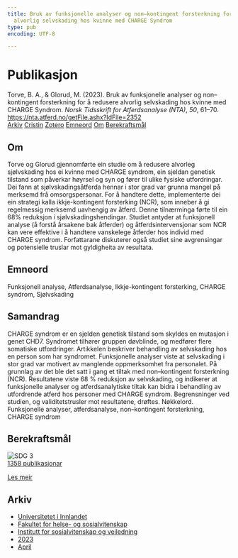 ```yaml
---
title: Bruk av funksjonelle analyser og non–kontingent forsterkning for å redusere
  alvorlig selvskading hos kvinne med CHARGE Syndrom
type: pub
encoding: UTF-8

---
```

<h1>Publikasjon</h1>
<article id="csl-bib-container-MP5XSAQ2" class="csl-bib-container">
  <div class="csl-bib-body"> <div class="csl-entry">Torve, B. A., &#38; Glorud, M. (2023). Bruk av funksjonelle analyser og non–kontingent forsterkning for å redusere alvorlig selvskading hos kvinne med CHARGE Syndrom. <i>Norsk Tidsskrift for Atferdsanalyse (NTA)</i>, <i>50</i>, 61–70. <a href="https://nta.atferd.no/getFile.ashx?IdFile=2352">https://nta.atferd.no/getFile.ashx?IdFile=2352</a></div> </div>
  <div class="csl-bib-buttons">
    <a href="#taxonomy-article-MP5XSAQ2" alt="archive" class="csl-bib-button">Arkiv</a>
    <a href="https://app.cristin.no/results/show.jsf?id=2142324" alt="Cristin" class="csl-bib-button">Cristin</a>
    <a href="http://zotero.org/groups/5881554/items/MP5XSAQ2" alt="Zotero" class="csl-bib-button">Zotero</a>
    <a href="#keywords-article-MP5XSAQ2" alt="keywords" class="csl-bib-button">Emneord</a>
    <a href="#about-article-MP5XSAQ2" alt="about_pub" class="csl-bib-button">Om</a>
    <a href="#sdg-article-MP5XSAQ2" alt="sdg" class="csl-bib-button">Berekraftsmål</a>
  </div>
  <div id="csl-bib-meta-container-MP5XSAQ2"></div>
</article>
<div id="csl-bib-meta-MP5XSAQ2" class="csl-bib-meta">
  <article id="about-article-MP5XSAQ2" class="about_pub-article">
    <h1>Om</h1>
    Torve og Glorud gjennomførte ein studie om å redusere alvorleg sjølvskading hos ei kvinne med CHARGE syndrom, ein sjeldan genetisk tilstand som påverkar høyrsel og syn og fører til ulike fysiske utfordringar. Dei fann at sjølvskadingsåtferda hennar i stor grad var grunna mangel på merksemd frå omsorgspersonar. For å handtere dette, implementerte dei ein strategi kalla ikkje-kontingent forsterking (NCR), som inneber å gi regelmessig merksemd uavhengig av åtferd. Denne tilnærminga førte til ein 68% reduksjon i sjølvskadingshendingar. Studiet antyder at funksjonell analyse (å forstå årsakene bak åtferder) og åtferdsintervensjonar som NCR kan vere effektive i å handtere vanskelege åtferder hos individ med CHARGE syndrom. Forfattarane diskuterer også studiet sine avgrensingar og potensielle truslar mot gyldigheita av resultata.
  </article>
  <article id="keywords-article-MP5XSAQ2" class="keywords-article">
    <h1>Emneord</h1>
    Funksjonell analyse, Atferdsanalyse, Ikkje-kontingent forsterking, CHARGE syndrom, Sjølvskading
  </article>
  <article id="abstract-article-MP5XSAQ2" class="abstract-article">
    <h1>Samandrag</h1>
    CHARGE syndrom er en sjelden genetisk tilstand som skyldes en mutasjon i genet CHD7.  
Syndromet tilhører gruppen døvblinde, og medfører flere somatiske utfordringer. Artikkelen beskriver behandling av selvskading hos en person som har syndromet. Funksjonelle analyser viste at selvskading i stor grad var motivert av manglende oppmerksomhet fra personalet. På grunnlag av det ble det satt i gang et tiltak med non–kontingent forsterkning (NCR). Resultatene viste 68 % reduksjon av selvskading, og indikerer at funksjonelle analyser og atferdsanalytiske tiltak kan bidra i behandling av utfordrende atferd hos personer med CHARGE syndrom. Begrensninger ved studien, og validitetstrusler mot resultatene, drøftes.  
Nøkkelord. Funksjonelle analyser, atferdsanalyse, non–kontingent forsterkning, CHARGE syndrom
  </article>
  <article id="sdg-article-MP5XSAQ2" class="sdg-article">
    <h1>Berekraftsmål</h1>
    <div class="sdg-container"><div id="sdg3" class="sdg">
        <img src="{{< params subfolder >}}images/sdg/sdg03_nn.png" class="image" alt="SDG 3">
        <div class="sdg-overlay">
          <a href="/nn/archive/?key=?sdg=3#archive" class="sdg-publication-count"><span>1358</span> publikasjonar</a>
          <p><a href="https://fn.no/om-fn/fns-baerekraftsmaal/god-helse-og-livskvalitet?lang=nno-NO" class="sdg-read-more">Les meir</a></p>
        </div>
      </div></div>
  </article>
  <article id="taxonomy-article-MP5XSAQ2" class="taxonomy-article">
    <h1>Arkiv</h1>
    <ul>
      <li>
        <a href="/nn/archive/?key=3DCRN523">Universitetet i Innlandet</a>
      </li>
      <li>
        <a href="/nn/archive/?key=IDKFS3MX">Fakultet for helse- og sosialvitenskap</a>
      </li>
      <li>
        <a href="/nn/archive/?key=CU4VFGCV">Institutt for sosialvitenskap og veiledning</a>
      </li>
      <li>
        <a href="/nn/archive/?key=A9PHNY6J">2023</a>
      </li>
      <li>
        <a href="/nn/archive/?key=5B4A28LE">April</a>
      </li>
    </ul>
  </article>
</div>
